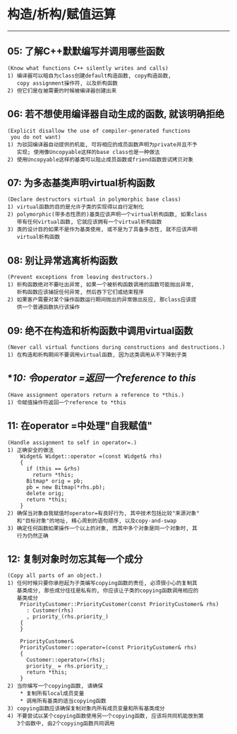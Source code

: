 # **构造/析构/赋值运算** #
***


## **05: 了解C++默默编写并调用哪些函数** ##
    (Know what functions C++ silently writes and calls)
    1) 编译器可以暗自为class创建default构造函数, copy构造函数, 
       copy assignment操作符, 以及析构函数
    2) 但它们是在被需要的时候被编译器创建出来


## **06: 若不想使用编译器自动生成的函数, 就该明确拒绝** ##
    (Explicit disallow the use of compiler-generated functions 
     you do not want)
    1) 为驳回编译器自动提供的机能, 可将相应的成员函数声明为private并且不予
       实现; 使用像Uncopyable这样的base class也是一种做法
    2) 使用Uncopyable这样的基类可以阻止成员函数或friend函数尝试拷贝对象


## **07: 为多态基类声明virtual析构函数** ##
    (Declare destructors virtual in polymorphic base class)
    1) virtual函数的目的是允许子类的实现得以自行定制化
    2) polymorphic(带多态性质的)基类应该声明一个virtual析构函数, 如果class
       带有任何virtual函数, 它就应该拥有一个virtual析构函数
    3) 类的设计目的如果不是作为基类使用, 或不是为了具备多态性, 就不应该声明
       virtual析构函数 


## **08: 别让异常逃离析构函数** ##
    (Prevent exceptions from leaving destructors.)
    1) 析构函数绝对不要吐出异常, 如果一个被析构函数调用的函数可能抛出异常, 
       析构函数应该捕捉任何异常, 然后吞下它们或结束程序
    2) 如果客户需要对某个操作函数运行期间抛出的异常做出反应, 那class应该提
       供一个普通函数执行该操作


## **09: 绝不在构造和析构函数中调用virtual函数** ##
    (Never call virtual functions during constructions and destructions.)
    1) 在构造和析构期间不要调用virtual函数, 因为这类调用从不下降到子类


## **10: 令operator =返回一个reference to *this** ##
    (Have assignment operators return a reference to *this.)
    1) 令赋值操作符返回一个reference to *this


## **11: 在operator =中处理"自我赋值"** ##
    (Handle assignment to self in operator=.)
    1) 正确安全的做法
        Widget& Widget::operator =(const Widget& rhs)
        {
          if (this == &rhs)
            return *this;
          Bitmap* orig = pb;
          pb = new Bitmap(*rhs.pb);
          delete orig;
          return *this;
        }
    2) 确保当对象自我赋值时operator=有良好行为, 其中技术包括比较"来源对象"
       和"目标对象"的地址, 精心周到的语句顺序, 以及copy-and-swap
    3) 确定任何函数如果操作一个以上的对象, 而其中多个对象是同一个对象时, 其
       行为仍然正确



## **12: 复制对象时勿忘其每一个成分** ##
    (Copy all parts of an object.)
    1) 任何时候只要你承担起为子类编写copying函数的责任, 必须很小心的复制其
       基类成分, 那些成分往往是私有的, 你应该让子类的copying函数调用相应的
       基类成分
        PriorityCustomer::PriorityCustomer(const PriorityCustomer& rhs)
          : Customer(rhs)
          , priority_(rhs.priority_)
        {
        }

        PriorityCustomer& 
        PriorityCustomer::operator=(const PriorityCustomer& rhs)
        {
          Customer::operator=(rhs);
          priority_ = rhs.priority_;
          return *this;
        }
    2) 当你编写一个copying函数, 请确保
        * 复制所有local成员变量
        * 调用所有基类的适当copying函数 
    3) copying函数应该确保复制对象内所有成员变量和所有基类成分
    4) 不要尝试以某个copying函数使用另一个copying函数, 应该将共同机能放到第
       3个函数中, 由2个copying函数共同调用
